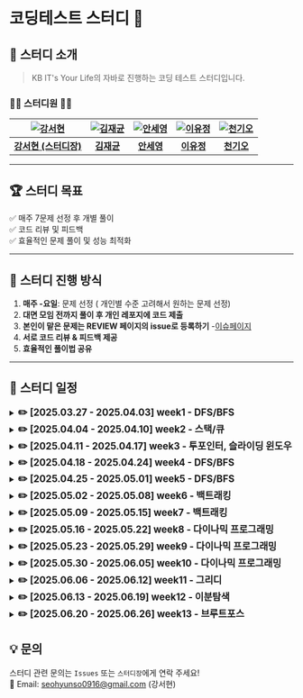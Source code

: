 # 코딩테스트 스터디 🚀



## 📢 스터디 소개  
> KB IT's Your Life의 자바로 진행하는 코딩 테스트 스터디입니다.  

### 👩‍💻 **스터디원** 👨‍💻  


| [![강서현](https://github.com/seohyunk09.png)](https://github.com/seohyunk09) | [![김재균](https://github.com/username1.png)](https://github.com/username1) |  [![안세영](https://github.com/syann97.png)](https://github.com/syann97) | [![이유정](https://github.com/zlwmxkdla.png)](https://github.com/zlwmxkdla) | [![천기오](https://github.com/CheonKiO.png)](https://github.com/CheonKiO) |
|:----------------------------------:|:----------------------------------:|:----------------------------------:|:----------------------------------:|:----------------------------------:|
| [**강서현 (스터디장)**](https://github.com/seohyunk09) | [**김재균**](https://github.com/username1) |  [**안세영**](https://github.com/syann97) | [**이유정**](https://github.com/zlwmxkdla) | [**천기오**](https://github.com/CheonKiO) |




---

## 🏆 **스터디 목표**
✅ 매주 7문제 선정 후 개별 풀이  
✅ 코드 리뷰 및 피드백  
✅ 효율적인 문제 풀이 및 성능 최적화  

---


## 🚀 **스터디 진행 방식**
1. **매주 -요일**: 문제 선정  ( 개인별 수준 고려해서 원하는 문제 선정)
2. **대면 모임 전까지 풀이 후 개인 레포지에 코드 제출**
3. **본인이 맡은 문제는 REVIEW 페이지의 issue로 등록하기** -[이슈페이지](https://github.com/KB-ITL-CodingTest/REVIEW/issues?q=is%3Aissue%20state%3Aclosed)
4. **서로 코드 리뷰 & 피드백 제공**  
5. **효율적인 풀이법 공유**

---
## 📂 스터디 일정

<details>
  <summary><strong><span style="font-size: 1.2em;">✏️ [2025.03.27 - 2025.04.03] week1 - DFS/BFS</span></strong></summary>
<br>

| 문제 번호 | 문제 이름 | 난이도 | 리뷰자 | 출처 | 
|-------|----------------|--------|------|-------|
| 1     | [DFS와 BFS](https://www.acmicpc.net/problem/1260)            | 🟢 실버2 | 강서현 | 백준 |
| 2     | [숨바꼭질](https://www.acmicpc.net/problem/1697)                | 🟢 실버1 | 김혜진 | 백준 |
| 3     | [타겟넘버](https://school.programmers.co.kr/learn/courses/30/lessons/43165)           | 🟢 LV2 | 김재균 | 프로그래머스 |
| 4     | [적록색약](https://www.acmicpc.net/problem/10026)             | 🟢 실버1 | 안세영 | 백준 |
| 5     | [촌수 계산](https://www.acmicpc.net/problem/2644)              | 🟢 실버2 | 이유정 | 백준 |
| 6     | [토마토](https://www.acmicpc.net/problem/7576)    | 🟡 골드5 | 천기오 |백준|

**<구현>** 최소 1문제 이상 풀어오기
| 문제 번호 | 문제 이름     | 난이도 | 출처 |
|-----------|----------------|--------|------------|
| 1   | [나무조각](https://www.acmicpc.net/problem/2947)           | 🟤 브론즈1 |  백준 |
| 2   | [CPU](https://www.acmicpc.net/problem/16506)              | 🟢 실버5 | 백준 |
| 3   | [배열 복원하기](https://www.acmicpc.net/problem/16967)           | 🟢 실버3 | 백준 |
| 4   | [로봇 청소기](https://www.acmicpc.net/problem/14503)            | 🟡 골드5 | 삼성 기출 |
| 5   | [컴베이어벨트위의 로봇](https://www.acmicpc.net/problem/20055)      | 🟡 골드5 |  삼성 기출 | 


</details>

<details>
  <summary><strong><span style="font-size: 1.2em;">✏️ [2025.04.04 - 2025.04.10] week2 - 스택/큐</span></strong></summary>
<br>
  
  **<공통 문제>**
  | 문제 번호 | 문제 이름     | 난이도 | 출처 |
|-----------|----------------|--------|------------|
| 1   | [스택 수열](https://www.acmicpc.net/problem/1874)           | 🟢 실버2 |  백준 |
| 2   | [카드2](https://www.acmicpc.net/problem/2164)              | 🟢 실버4 | 백준 |
| 3   | [같은 숫자는 싫어](https://school.programmers.co.kr/learn/courses/30/lessons/12906)          | LV1 | 프로그래머스 |


  **<개인별 문제 스택>**
  | 문제 번호 | 문제 이름 | 난이도 | 리뷰자 | 출처 | 
|-------|----------------|--------|------|-------|
| 1     | [탑](https://www.acmicpc.net/problem/2493)            | 🟡 골드5 | 안세영 | 백준 |
| 2     | [문자열 폭발](https://www.acmicpc.net/problem/9935)               | 🟡 골드4 | 천기오 | 백준 |
| 3     | [제로](https://www.acmicpc.net/problem/10773)                |🟢실버4 | 강서현 | 백준 |

  **<개인별 문제 큐>**
  | 문제 번호 | 문제 이름 | 난이도 | 리뷰자 | 출처 | 
|-------|----------------|--------|------|-------|
| 1     | [가희와 은행](https://www.acmicpc.net/problem/22234)                | 🟡 골드5 | 이유정 | 백준 |
| 2     | [식당 입구 대기 줄](https://www.acmicpc.net/problem/26042)                |🟢실버5  | 김혜진 | 백준 |
| 3     | [프로세스](https://school.programmers.co.kr/learn/courses/30/lessons/42587) | 🟢LV2 | 김재균 | 프로그래머스 |
</details>

<details>
  <summary><strong><span style="font-size: 1.2em;">✏️ [2025.04.11 - 2025.04.17] week3 - 투포인터, 슬라이딩 윈도우</span></strong></summary>
<br>
  
**<공통 문제>**
| 문제 번호 | 문제 이름 | 난이도  | 출처 | 
|-----|----------------|--------|-----|
| 1   |        [수들의 합](https://www.acmicpc.net/problem/2018)        | 🟢실버4    |  백준   |
| 2   |  [주몽](https://www.acmicpc.net/problem/1940)              | 🟢실버5    |  백준   |
| 3   |   [DNA비밀번호](https://www.acmicpc.net/problem/12891)             | 🟢 실버4   |  백준   |


  **<개인별 문제 투 포인터>**
| 문제 번호 | 문제 이름 | 난이도 | 리뷰자 | 출처 | 
|-------|----------------|--------|------|-------|
| 1     |[두 용액](https://www.acmicpc.net/problem/2470)| 🟡 골드5 | 안세영 | 백준 |
| 2     |[부분합](https://www.acmicpc.net/problem/1806)| 🟡 골드4 | 천기오 | 백준 |
| 3     |[배열 합치기](https://www.acmicpc.net/problem/11728)|🟢 실버5  | 강서현 | 백준 |

  **<개인별 문제 슬라이딩 윈도우>**
| 문제 번호 | 문제 이름 | 난이도 | 리뷰자 | 출처 | 
|-------|----------------|--------|------|-------|
| 1     | [회전초밥](http://acmicpc.net/problem/15961)               | 🟡골드4  | 이유정 | 백준 |
| 2     |[우당탕탕 영화예매](https://www.acmicpc.net/problem/29700)|🟢실버4| 김혜진 | 백준 |
| 3     |[연속 부분 수열 합의 개수](https://school.programmers.co.kr/learn/courses/30/lessons/131701)| 🟢LV2  | 김재균  | 프로그래머스 |
  
</details>

<details>
  <summary><strong><span style="font-size: 1.2em;">✏️ [2025.04.18 - 2025.04.24] week4 - DFS/BFS</span></strong></summary>
<br>
  
**<공통 문제>**
| 문제 번호 | 문제 이름 | 난이도  | 출처 | 
|-----|----------------|--------|-----|
| 1   |  [연결 요소의 개수](https://www.acmicpc.net/problem/11724) (DFS) | 🟢실버5    | 백준    |
| 2   |  [미로 탐색](https://www.acmicpc.net/problem/2178)(BFS)   | 🟢 실버1   |   백준  |
| 3   |  [도시와 비트코인](https://www.acmicpc.net/problem/31575)  (DFS)  | 🟢 실버3   | 백준    |


**<개인별 문제 BFS>**
| 문제 번호 | 문제 이름 | 난이도 | 리뷰자 | 출처 | 
|-------|----------------|--------|------|-------|
| 1     | [아기 상어](https://www.acmicpc.net/problem/16236)               | 🟡 골드3 | 안세영 | 백준 |
| 2     | [벽 부수고 이동하기](https://www.acmicpc.net/problem/2206)  | 🟡 골드3 | 천기오 | 백준 |
| 3     | [유기농 배추](https://www.acmicpc.net/problem/1012)              | 🟢 실버2 | 강서현 | 백준 |

**<개인별 문제 DFS>**
| 문제 번호 | 문제 이름 | 난이도 | 리뷰자 | 출처 | 
|-------|----------------|--------|------|-------|
| 1     |[빙산](https://www.acmicpc.net/problem/2573)               | 🟡 골드4 | 이유정 | 백준 |
| 2     |[점프왕 쩰리](https://www.acmicpc.net/problem/16173) | 🟢실버4 | 김혜진 | 백준 |
| 3     |[전력망을 둘로 나누기](https://school.programmers.co.kr/learn/courses/30/lessons/86971) | 🟢LV2  | 김재균 | 프로그래머스 | 
</details>

<details>
  <summary><strong><span style="font-size: 1.2em;">✏️ [2025.04.25 - 2025.05.01] week5 - DFS/BFS</span></strong></summary>
<br>
  
**<공통 문제>**
| 문제 번호 | 문제 이름 | 난이도  | 출처 | 
|-----|----------------|--------|-----|
| 1   | [전투](https://www.acmicpc.net/problem/1303)                | 🟢실버1    | 백준    |
| 2   | [아기상어2](https://www.acmicpc.net/problem/17086)               | 🟡골드5    |백준     |
| 3   | [무인도여행](https://school.programmers.co.kr/learn/courses/30/lessons/154540)               | 🟢LV2    |프로그래머스     |


**<개인별 문제 BFS>**
| 문제 번호 | 문제 이름 | 난이도 | 리뷰자 | 출처 | 
|-------|----------------|--------|------|-------|
| 1     |  [구슬 탈출](https://www.acmicpc.net/problem/13459)              | 🟡 골드1  | 안세영 |  백준|
| 2     | [다리 만들기](https://www.acmicpc.net/problem/2146)   | 🟡골드3 | 천기오 | 백준 |
| 3     | [특정 거리의 도시 찾기](https://www.acmicpc.net/problem/18352)               | 🟢 실버2  | 강서현 |백준  |

**<개인별 문제 DFS>**
| 문제 번호 | 문제 이름 | 난이도 | 리뷰자 | 출처 | 
|-------|----------------|--------|------|-------|
| 1     |   [내리막길](https://www.acmicpc.net/problem/1520)             | 🟡골드3  | 이유정 | 백준 |
| 2     |   [단지번호붙이기](https://www.acmicpc.net/problem/2667)             | 🟢실버2  | 김재균 | 백준 |

</details>

<details>
  <summary><strong><span style="font-size: 1.2em;">✏️ [2025.05.02 - 2025.05.08] week6 - 백트래킹</span></strong></summary>
<br>
  
**<공통 문제>**
| 문제 번호 | 문제 이름 | 난이도  | 출처 | 
|-----|----------------|--------|-----|
| 1   | [부분 수열의 합](https://www.acmicpc.net/problem/1182)               | 🟢실버2    | 백준    |
| 2   | [근손실](https://www.acmicpc.net/problem/18429)               | 🟢 실버3   | 백준    |
| 3   |[N-Queen](https://www.acmicpc.net/problem/9663)| 🟡골드4    |  백준   |

🔵 백트래킹도 난이도 낮은 문제가 없는 거 같습니다. 처음 하시면 어려우실 수 있을 것 같아서 공통,개별 문제 어렵다 싶으면 백준에 'N과 M' 문제가 단계별로 상당히 많아서 연습하는데 좋을 것 같아요.
어려우실 경우 개인이 선택한 문제 하나에에 N과 M 문제 시리즈만 풀어오셔도 될 것 같습니다! (공통 문제의 실버 문제는 최대한 풀어오시면 좋을 것 같아요!)

  **<개별 문제>**
| 문제 번호 | 문제 이름 | 난이도 | 리뷰자 | 출처 | 
|-------|----------------|--------|------|-------|
| 1     |     [로또](https://www.acmicpc.net/problem/6603)        | 🟢 실버1  | 강서현 |  백준|
| 2     | [모음 사전](https://school.programmers.co.kr/learn/courses/30/lessons/84512?language=java)               | 🟢lv.2  | 김재균 | 프로그래머스 |
| 3     | [2048(Easy)](https://www.acmicpc.net/problem/12100)               | 🟡 골드1  | 안세영 | 백준  |
| 4     | [감시](https://www.acmicpc.net/problem/15683)               | 🟡 골드3  | 이유정 |백준  |
| 5     | [사다리 조작](https://www.acmicpc.net/problem/15684)      | 🟡 골드3  | 천기오 | 백준 | 


</details>

<details>
  <summary><strong><span style="font-size: 1.2em;">✏️ [2025.05.09 - 2025.05.15] week7 - 백트래킹</span></strong></summary>
<br>
  
**<공통 문제>**
| 문제 번호 | 문제 이름 | 난이도  | 출처 | 
|-----|----------------|--------|-----|
| 1   |[로마숫자만들기](https://www.acmicpc.net/problem/16922)                | 🟢실버3    |백준     |
| 2   | [매직스퀘어로변경하기](https://www.acmicpc.net/problem/16945)               | 🟢 실버2   |백준     |
| 3   | [N과M (10)](https://www.acmicpc.net/problem/15664)               | 🟢실버2    |백준     |


  **<백트래킹>**
| 문제 번호 | 문제 이름 | 난이도 | 리뷰자 | 출처 | 
|-------|----------------|--------|------|-------|
| 1     | [카드놓기](https://www.acmicpc.net/problem/5568) | 🟢실버4  | 강서현 | 백준  |
| 2     | [연산자 끼워넣기](https://www.acmicpc.net/problem/14888)  | 🟡골드5  | 김재균 | 백준 |
| 3     | [스도쿠](https://www.acmicpc.net/problem/2239)  | 🟡 골드4  | 안세영 | 백준 |
| 4     | [양과늑대](https://school.programmers.co.kr/learn/courses/30/lessons/92343?language=python3)               | 🟢LV3  | 이유정 |프로그래머스  |
| 5     | [색종이 붙이기](https://www.acmicpc.net/problem/17136)  | 🟡 골드2  | 천기오 | 백준 |  
</details>

<details>
  <summary><strong><span style="font-size: 1.2em;">✏️ [2025.05.16 - 2025.05.22] week8 - 다이나믹 프로그래밍</span></strong></summary>
<br>
  
**<공통 문제>**
| 문제 번호 | 문제 이름 | 난이도  | 출처 | 
|-----|----------------|--------|-----|
| 1   |[RGB거리](https://www.acmicpc.net/problem/1149)                | 🟢실버1    |  백준   |
| 2   |[퇴사2](https://www.acmicpc.net/problem/15486)                | 🟢실버2    | 백준    |
| 3   |[점프](https://www.acmicpc.net/problem/1890)                | 🟢실버2    | 백준    |


  **<다이나믹 프로그래밍>**
| 문제 번호 | 문제 이름 | 난이도 | 리뷰자 | 출처 | 
|-------|----------------|--------|------|-------|
| 1     | [부녀회장이 될테야](https://www.acmicpc.net/problem/2775)               | 🟤브론즈1  | 강서현 | 백준 |
| 2     | [설탕 배달](https://www.acmicpc.net/problem/2839)              | 🟢실버4 | 김재균 | 백준 |
| 3     | [LCS 2](https://www.acmicpc.net/problem/9252)               | 🟡 골드4  | 안세영 | 백준 |
| 4     |[뮤탈리스크](https://www.acmicpc.net/problem/12869)                | 🟡골드4  | 이유정 | 백준 |
| 5     |[팰린드롬?](https://www.acmicpc.net/problem/10942)      | 🟡골드4  | 천기오 | 백준 |  
</details>

<details>
  <summary><strong><span style="font-size: 1.2em;">✏️ [2025.05.23 - 2025.05.29] week9 - 다이나믹 프로그래밍</span></strong></summary>
<br>
  
**<공통 문제>**
| 문제 번호 | 문제 이름 | 난이도  | 출처 | 
|-----|----------------|--------|-----|
| 1   |[수열](https://www.acmicpc.net/problem/2491)                | 🟢실버4    |백준     |
| 2   |[대한민국을 지키는 가장 긴 힘](https://www.acmicpc.net/problem/31263)                | 🟢실버3    | 백준    |
| 3   |[진우의 달 여행](https://www.acmicpc.net/problem/17484)                | 🟢실버3    |  백준   |


  **<다이나믹 프로그래밍>**
| 문제 번호 | 문제 이름 | 난이도 | 리뷰자 | 출처 | 
|-------|----------------|--------|------|-------|
| 1     |[Fractions are better when continued](https://www.acmicpc.net/problem/32437)                | 🟤브론즈1  | 강서현 | 백준 |
| 2     |[1,2,3 더하기](https://www.acmicpc.net/problem/9095)                | 🟢실버3 | 김재균 | 백준 |
| 3     | [할 일 정하기 1](https://www.acmicpc.net/problem/1311)               | 🟡 골드 1 | 안세영 | 백준 |
| 4     |[가장 큰 정사각형](https://www.acmicpc.net/problem/1915)                | 🟡골드 4  | 이유정 |백준  |
| 5     | [앱](https://www.acmicpc.net/problem/7579) | 🟡골드 3  | 천기오 | 백준 |  
</details> 
</details>

<details>
  <summary><strong><span style="font-size: 1.2em;">✏️ [2025.05.30 - 2025.06.05] week10 - 다이나믹 프로그래밍</span></strong></summary>
<br>
  
**<공통 문제>**
| 문제 번호 | 문제 이름 | 난이도  | 출처 | 
|-----|----------------|--------|-----|
| 1   |[피보나치 수의 확장](https://www.acmicpc.net/problem/1788)                | 🟢실버3    |백준     |
| 2   |[2xn타일링](https://www.acmicpc.net/problem/11726)                | 🟢실버3    |백준     |
| 3   |[이친수](https://www.acmicpc.net/problem/2193)                | 🟢 실버3   |백준     |


  **<다이나믹 프로그래밍>**
| 문제 번호 | 문제 이름 | 난이도 | 리뷰자 | 출처 | 
|-------|----------------|--------|------|-------|
| 1     | [거스름돈](https://www.acmicpc.net/problem/14916)             | 🟢실버5  | 강서현 | 백준  |
| 2     | [1로 만들기](https://www.acmicpc.net/problem/1463)               | 🟢 실버3  | 김재균 | 백준 |
| 3     | [로또](https://www.acmicpc.net/problem/2758)               | 🟡 골드4 | 안세영 | 백준 |
| 4     | [가장 긴 바이토닉 부분수열](https://www.acmicpc.net/problem/11054)               | 🟡 골드4  | 이유정 |백준 |
| 5     | [Dance Dance Revolution](https://www.acmicpc.net/problem/2342) | 🟡 골드3 | 천기오 | 백준 |   
</details> 
</details>

<details>
  <summary><strong><span style="font-size: 1.2em;">✏️ [2025.06.06 - 2025.06.12] week11 - 그리디</span></strong></summary>
<br>
  
**<공통 문제>**
| 문제 번호 | 문제 이름 | 난이도  | 출처 | 
|-----|----------------|--------|-----|
| 1   |  [회의실 배정](https://www.acmicpc.net/problem/1931)              | 🟢실버1    |백준     |
| 2   | [잃어버린 괄호](https://www.acmicpc.net/problem/1541)               | 🟢 실버2   | 백준    |
| 3   |[햄버거 분배](https://www.acmicpc.net/problem/19941)                | 🟢실버3    |    백준 |


  **<그리디>**
| 문제 번호 | 문제 이름 | 난이도 | 리뷰자 | 출처 | 
|-------|----------------|--------|------|-------|
| 1     |     [세탁소 사장 동혁](https://www.acmicpc.net/problem/2720)           | 🟤브론즈3   | 강서현 | 백준 |
| 2     |                | 🟡  | 김재균 |  |
| 3     | [센서](https://www.acmicpc.net/problem/2212)               | 🟡 골드5 | 안세영 | 백준 |
| 4     |[강의실 배정](https://www.acmicpc.net/problem/11000)                | 🟡 골드5  | 이유정 | 백준 |
| 5     | [크게 만들기](https://www.acmicpc.net/problem/2812) | 🟡 골드3 | 천기오 | 백준 |  
</details> 
</details>

<details>
  <summary><strong><span style="font-size: 1.2em;">✏️ [2025.06.13 - 2025.06.19] week12 - 이분탐색</span></strong></summary>
<br>
  
**<공통 문제>**
| 문제 번호 | 문제 이름 | 난이도  | 출처 | 
|-----|----------------|--------|-----|
| 1   |                | 🟢    |     |
| 2   |                | 🟢    |     |
| 3   |                | 🟢    |     |


  **<이분탐색>**
| 문제 번호 | 문제 이름 | 난이도 | 리뷰자 | 출처 | 
|-------|----------------|--------|------|-------|
| 1     |    [예산](https://www.acmicpc.net/problem/2512)            |  🟢실버2  | 강서현 | 백준 |
| 2     |                | 🟡  | 김재균 |  |
| 3     |                | 🟡  | 안세영 |  |
| 4     |                | 🟢  | 이유정 |  |
| 5     | [K번째 수](https://www.acmicpc.net/problem/1300)  | 🟡 골드1 | 천기오 | 백준 |   
</details> 
</details>

<details>
  <summary><strong><span style="font-size: 1.2em;">✏️ [2025.06.20 - 2025.06.26] week13 - 브루트포스</span></strong></summary>
<br>
  
**<공통 문제>**
| 문제 번호 | 문제 이름 | 난이도  | 출처 | 
|-----|----------------|--------|-----|
| 1   |                | 🟢    |     |
| 2   |                | 🟢    |     |
| 3   |                | 🟢    |     |


  **<브루트포스>**
| 문제 번호 | 문제 이름 | 난이도 | 리뷰자 | 출처 | 
|-------|----------------|--------|------|-------|
| 1     |                | 🟡  | 강서현 |  |
| 2     |                | 🟡  | 안세영 |  |
| 3     |                | 🟡  | 이유정 |  |
| 4     |                | 🟢  | 천기오 |  | 
</details> 
</details>



## **💡 문의**
스터디 관련 문의는 `Issues` 또는 `스터디장`에게 연락 주세요!  
📧 Email: seohyunso0916@gmail.com  (강서현)

